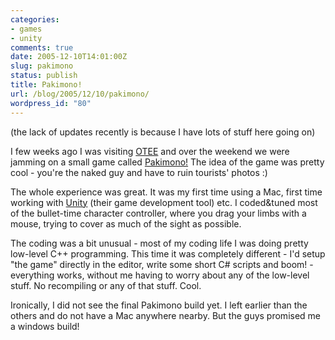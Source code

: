 ```yaml
---
categories:
- games
- unity
comments: true
date: 2005-12-10T14:01:00Z
slug: pakimono
status: publish
title: Pakimono!
url: /blog/2005/12/10/pakimono/
wordpress_id: "80"
---
```


(the lack of updates recently is because I have lots of stuff here going on)

I few weeks ago I was visiting [OTEE](http://otee.dk/) and over the weekend we were jamming on a small game called [Pakimono!](http://www.idevgames.com/contest/downloads/details.php?file=19) The idea of the game was pretty cool - you're the naked guy and have to ruin tourists' photos :)

The whole experience was great. It was my first time using a Mac, first time working with [Unity](http://otee.dk/unity/index.html) (their game development tool) etc. I coded&tuned most of the bullet-time character controller, where you drag your limbs with a mouse, trying to cover as much of the sight as possible.

The coding was a bit unusual - most of my coding life I was doing pretty low-level C++ programming. This time it was completely different - I'd setup "the game" directly in the editor, write some short C# scripts and boom! - everything works, without me having to worry about any of the low-level stuff. No recompiling or any of that stuff. Cool.

Ironically, I did not see the final Pakimono build yet. I left earlier than the others and do not have a Mac anywhere nearby. But the guys promised me a windows build!
